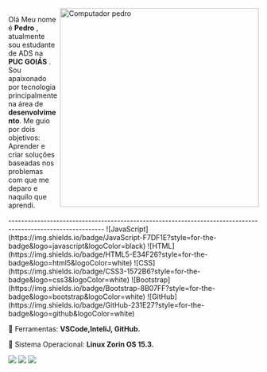 <img src="https://raw.githubusercontent.com/MicaelliMedeiros/micaellimedeiros/master/image/computer-illustration.png" min-width="400px" max-width="400px" width="400px" align="right" alt="Computador pedro">

<p align="left">
  Olá Meu nome é <strong>Pedro</strong> , atualmente sou estudante de ADS na <strong>PUC GOIÁS</strong> . Sou apaixonado por tecnologia principalmente na área de <strong>desenvolvimento</strong>.
Me guio por dois objetivos: Aprender e criar soluções baseadas nos problemas com que me deparo e naquilo que aprendi.
</p>

<p align="left">
------------------------------------------------------------------------------------------------------------
![JavaScript](https://img.shields.io/badge/JavaScript-F7DF1E?style=for-the-badge&logo=javascript&logoColor=black)
  ![HTML](https://img.shields.io/badge/HTML5-E34F26?style=for-the-badge&logo=html5&logoColor=white)
  ![CSS](https://img.shields.io/badge/CSS3-1572B6?style=for-the-badge&logo=css3&logoColor=white)
  ![Bootstrap](https://img.shields.io/badge/Bootstrap-8B07FF?style=for-the-badge&logo=bootstrap&logoColor=white)
 ![GitHub](https://img.shields.io/badge/GitHub-231E27?style=for-the-badge&logo=github&logoColor=white)
 
</p>

<p align="left">
  💼 Ferramentas: <strong>VSCode,InteliJ, GitHub.</strong>
</p>
<p align="left">
  🐧 Sistema Operacional: <strong>Linux Zorin OS 15.3.</strong>
</p>

<p align="left">
  <a href="https://www.instagram.com/pedrodeveloper/" alt="Instagram">
  <img src="https://img.shields.io/badge/-Instagram-DF0174?style=for-the-badge&logo=instagram&logoColor=white&link=https://www.instagram.com/iuricoding/"/></a>

  <a href="https://www.linkedin.com/in/pedro-henrique-santos-de-brito/" alt="Linkedin">
  <img src="https://img.shields.io/badge/-Linkedin-0e76a8?style=for-the-badge&logo=Linkedin&logoColor=white&link=https://www.linkedin.com/in/iuricode" /></a>

  <a href="https://www.facebook.com/profile.php?id=100008342649960" alt="Facebook">
  <img src="https://img.shields.io/badge/-Facebook-3b5998?style=for-the-badge&logo=facebook&logoColor=white&link=https://www.facebook.com/exudojazz/"/></a>
</p>
